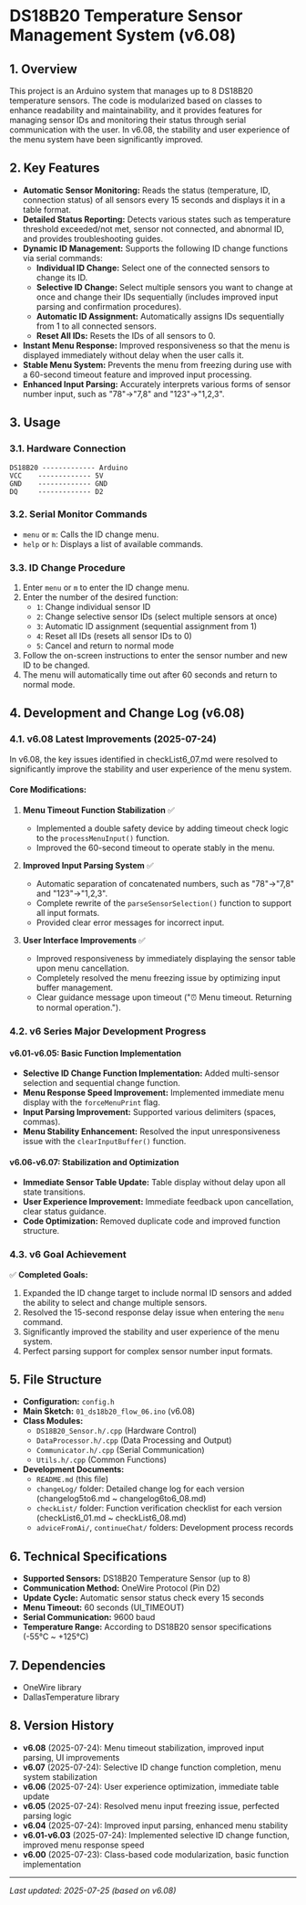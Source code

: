 # DS18B20 Temperature Sensor Management System (v6.08)

## 1. Overview
This project is an Arduino system that manages up to 8 DS18B20 temperature sensors. The code is modularized based on classes to enhance readability and maintainability, and it provides features for managing sensor IDs and monitoring their status through serial communication with the user. In v6.08, the stability and user experience of the menu system have been significantly improved.

## 2. Key Features
- **Automatic Sensor Monitoring:** Reads the status (temperature, ID, connection status) of all sensors every 15 seconds and displays it in a table format.
- **Detailed Status Reporting:** Detects various states such as temperature threshold exceeded/not met, sensor not connected, and abnormal ID, and provides troubleshooting guides.
- **Dynamic ID Management:** Supports the following ID change functions via serial commands:
  - **Individual ID Change:** Select one of the connected sensors to change its ID.
  - **Selective ID Change:** Select multiple sensors you want to change at once and change their IDs sequentially (includes improved input parsing and confirmation procedures).
  - **Automatic ID Assignment:** Automatically assigns IDs sequentially from 1 to all connected sensors.
  - **Reset All IDs:** Resets the IDs of all sensors to 0.
- **Instant Menu Response:** Improved responsiveness so that the menu is displayed immediately without delay when the user calls it.
- **Stable Menu System:** Prevents the menu from freezing during use with a 60-second timeout feature and improved input processing.
- **Enhanced Input Parsing:** Accurately interprets various forms of sensor number input, such as "78"→"7,8" and "123"→"1,2,3".

## 3. Usage

### 3.1. Hardware Connection
```
DS18B20 ------------- Arduino
VCC    ------------- 5V
GND    ------------- GND
DQ     ------------- D2
```

### 3.2. Serial Monitor Commands
- `menu` or `m`: Calls the ID change menu.
- `help` or `h`: Displays a list of available commands.

### 3.3. ID Change Procedure
1. Enter `menu` or `m` to enter the ID change menu.
2. Enter the number of the desired function:
   - `1`: Change individual sensor ID
   - `2`: Change selective sensor IDs (select multiple sensors at once)
   - `3`: Automatic ID assignment (sequential assignment from 1)
   - `4`: Reset all IDs (resets all sensor IDs to 0)
   - `5`: Cancel and return to normal mode
3. Follow the on-screen instructions to enter the sensor number and new ID to be changed.
4. The menu will automatically time out after 60 seconds and return to normal mode.

## 4. Development and Change Log (v6.08)

### 4.1. v6.08 Latest Improvements (2025-07-24)
In v6.08, the key issues identified in checkList6_07.md were resolved to significantly improve the stability and user experience of the menu system.

#### **Core Modifications:**
1. **Menu Timeout Function Stabilization** ✅
   - Implemented a double safety device by adding timeout check logic to the `processMenuInput()` function.
   - Improved the 60-second timeout to operate stably in the menu.

2. **Improved Input Parsing System** ✅
   - Automatic separation of concatenated numbers, such as "78"→"7,8" and "123"→"1,2,3".
   - Complete rewrite of the `parseSensorSelection()` function to support all input formats.
   - Provided clear error messages for incorrect input.

3. **User Interface Improvements** ✅
   - Improved responsiveness by immediately displaying the sensor table upon menu cancellation.
   - Completely resolved the menu freezing issue by optimizing input buffer management.
   - Clear guidance message upon timeout ("⏰ Menu timeout. Returning to normal operation.").

### 4.2. v6 Series Major Development Progress

#### **v6.01-v6.05: Basic Function Implementation**
- **Selective ID Change Function Implementation:** Added multi-sensor selection and sequential change function.
- **Menu Response Speed Improvement:** Implemented immediate menu display with the `forceMenuPrint` flag.
- **Input Parsing Improvement:** Supported various delimiters (spaces, commas).
- **Menu Stability Enhancement:** Resolved the input unresponsiveness issue with the `clearInputBuffer()` function.

#### **v6.06-v6.07: Stabilization and Optimization**
- **Immediate Sensor Table Update:** Table display without delay upon all state transitions.
- **User Experience Improvement:** Immediate feedback upon cancellation, clear status guidance.
- **Code Optimization:** Removed duplicate code and improved function structure.

### 4.3. v6 Goal Achievement
✅ **Completed Goals:**
1. Expanded the ID change target to include normal ID sensors and added the ability to select and change multiple sensors.
2. Resolved the 15-second response delay issue when entering the `menu` command.
3. Significantly improved the stability and user experience of the menu system.
4. Perfect parsing support for complex sensor number input formats.

## 5. File Structure
- **Configuration:** `config.h`
- **Main Sketch:** `01_ds18b20_flow_06.ino` (v6.08)
- **Class Modules:**
  - `DS18B20_Sensor.h/.cpp` (Hardware Control)
  - `DataProcessor.h/.cpp` (Data Processing and Output)
  - `Communicator.h/.cpp` (Serial Communication)
  - `Utils.h/.cpp` (Common Functions)
- **Development Documents:**
  - `README.md` (this file)
  - `changeLog/` folder: Detailed change log for each version (changelog5to6.md ~ changelog6to6_08.md)
  - `checkList/` folder: Function verification checklist for each version (checkList6_01.md ~ checkList6_08.md)
  - `adviceFromAi/`, `continueChat/` folders: Development process records

## 6. Technical Specifications
- **Supported Sensors:** DS18B20 Temperature Sensor (up to 8)
- **Communication Method:** OneWire Protocol (Pin D2)
- **Update Cycle:** Automatic sensor status check every 15 seconds
- **Menu Timeout:** 60 seconds (UI_TIMEOUT)
- **Serial Communication:** 9600 baud
- **Temperature Range:** According to DS18B20 sensor specifications (-55°C ~ +125°C)

## 7. Dependencies
- OneWire library
- DallasTemperature library

## 8. Version History
- **v6.08** (2025-07-24): Menu timeout stabilization, improved input parsing, UI improvements
- **v6.07** (2025-07-24): Selective ID change function completion, menu system stabilization
- **v6.06** (2025-07-24): User experience optimization, immediate table update
- **v6.05** (2025-07-24): Resolved menu input freezing issue, perfected parsing logic
- **v6.04** (2025-07-24): Improved input parsing, enhanced menu stability
- **v6.01-v6.03** (2025-07-24): Implemented selective ID change function, improved menu response speed
- **v6.00** (2025-07-23): Class-based code modularization, basic function implementation

---
*Last updated: 2025-07-25 (based on v6.08)*
